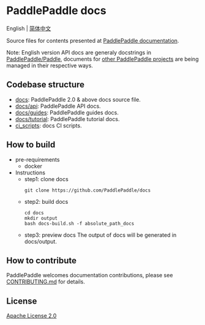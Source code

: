 # PaddlePaddle docs

English | [简体中文](./README_cn.md)


Source files for contents presented at [PaddlePaddle documentation](https://www.paddlepaddle.org.cn/documentation/docs/zh/guides/index_cn.html).

Note: English version API docs are generaly docstrings in [PaddlePaddle/Paddle](https://github.com/PaddlePaddle/Paddle), documents for [other PaddlePaddle projects](https://www.paddlepaddle.org.cn/overview) are being managed in their respective ways.

## Codebase structure

- [docs](docs): PaddlePaddle 2.0 & above docs source file.
- [docs/api](docs/api): PaddlePaddle API docs.
- [docs/guides](docs/guides): PaddlePaddle guides docs.
- [docs/tutorial](docs/tutorial): PaddlePaddle tutorial docs.
- [ci_scripts](ci_scripts): docs CI scripts.

## How to build

- pre-requirements
  - docker
- Instructions
  - step1: clone docs
    ```
    git clone https://github.com/PaddlePaddle/docs
    ```
  - step2: build docs
    ```
    cd docs
    mkdir output
    bash docs-build.sh -f absolute_path_docs
    ```
  - step3: preview docs
  The output of docs will be generated in docs/output.

## How to contribute

PaddlePaddle welcomes documentation contributions, please see [CONTRIBUTING.md](./CONTRIBUTING.md) for details.

## License



[Apache License 2.0](LICENSE)
